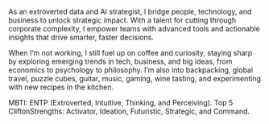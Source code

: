 As an extroverted data and AI strategist, I bridge people, technology, and business to unlock strategic impact. With a talent for cutting through corporate complexity, I empower teams with advanced tools and actionable insights that drive smarter, faster decisions.

When I’m not working, I still fuel up on coffee and curiosity, staying sharp by exploring emerging trends in tech, business, and big ideas, from economics to psychology to philosophy. I’m also into backpacking, global travel, puzzle cubes, guitar, music, gaming, wine tasting, and experimenting with new recipes in the kitchen.

MBTI: ENTP (Extroverted, Intuitive, Thinking, and Perceiving).
Top 5 CliftonStrengths: Activator, Ideation, Futuristic, Strategic, and Command.

<!---
thomascowart/thomascowart is a ✨ special ✨ repository because its `README.md` (this file) appears on your GitHub profile.
You can click the Preview link to take a look at your changes.
--->
